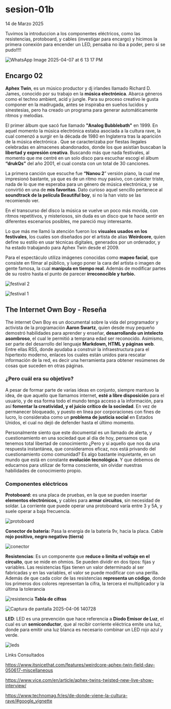 # sesion-01b
14 de Marzo 2025



Tuvimos la introduccion a los componentes eléctricos, como las resistencias, protoboard, y cables (investigar para encargo)
y hicimos la primera conexión para encender un LED, pensaba no iba a poder, pero si se pudo!!!!

![WhatsApp Image 2025-04-07 at 6 13 17 PM](https://github.com/user-attachments/assets/71e667ee-fd74-4455-a8b9-6eb33ad592e3)




## Encargo 02
**Aphex Twin**, es un músico productor y dj irlandes llamado Richard D. James, conocido por su trabajo en la **música electrónica**. Abarca géneros como el techno ambient, acid y jungle. Para su proceso creativo le gusta componer en la madrugada, antes se inspiraba en sueños lucidos y sinestesias, pero ha creado un programa para generar automáticamente ritmos y melodías. 

El primer álbum que sacó fue llamado **"Analog Bubblebath"** en 1999. En aquel momento la música electrónica estaba asociada a la cultura rave, la cual comenzó a surgir en la década de 1980 en Inglaterra tras la aparición de la música electrónica . Que se caracterizaba por fiestas ilegales  celebradas en almacenes abandonados, donde los que asistían buscaban la **libertad y expresión creativa**. Buscando más que nada festivales, al momento que me centré en un solo disco para escuchar escogí el álbum **“drukQs”** del año 2001, el cual consta con un total de 30 canciones. 
 
La primera canción que escuche fue **“Nanou 2**” versión piano, la cual me impresionó bastante, ya que es de un ritmo muy pasivo, con carácter triste, nada de lo que me esperaba para un género de música electrónica, y se convirtió en una de **mis favoritas**. Dato curioso aquel  sencillo pertenece al **soundtrack de la película Beautiful boy**, si no la han visto se las recomiendo ver.  

En el transcurso del disco la música se vuelve un poco más movida, con ritmos repetitivos, y misteriosos, sin duda es un disco que te hace sentir en diferentes escenarios posibles, me pareció muy interesante.  

Lo que más me llamó la atención  fueron los **visuales usados en los festivales**, los cuales son diseñados por el artista de alias **Weirdcore**, quien define su estilo en usar técnicas digitales, generados por un ordenador, y ha estado trabajando para Aphex Twin desde el 2009. 

Para el espectáculo utiliza imágenes conocidas como **mapeo facial**, que consiste en filmar al público, y luego poner la cara del artista  o imagen de gente famosa, la cual **manipula en tiempo real**. Además de modificar partes de su rostro hasta el punto de parecer **irreconocible y turbio.** 

![festival 2](https://github.com/user-attachments/assets/a3ba03e1-9f52-46ef-9d04-0fe6ca39a657)

![festival 1](https://github.com/user-attachments/assets/478857a3-afc0-43de-93ba-5e9bc9a0d8af)

## The Internet Own Boy - Reseña 
The internet Own Boy es un documental sobre la vida del programador y activista de la programación  **Aaron Swartz**, quien desde muy pequeño demostró habilidades para aprender y enseñar, **desarrollando un intelecto asombroso**, el cual le permitió a temprana edad ser reconocido. Asimismo, ser parte del desarrollo del lenguaje **Markdown, HTML y  páginas web**. Entre ellas RSS, donde ayudaba a construir la infraestructura para el hipertexto moderno, enlaces los cuales están unidos para rescatar información de la red, es decir una herramienta para obtener resúmenes de cosas que suceden en otras páginas.

### ¿Pero cuál era su objetivo? ### 

A pesar de formar parte de varias ideas en conjunto, siempre mantuvo la idea, de que aquello que llamamos internet, **esté a libre disposición** para el usuario, y de esa forma todo el mundo tenga acceso a la información, para así **fomentar la creatividad, y el juicio crítico de la sociedad**. En vez de permanecer bloqueado, y puesto en línea por corporaciones con fines de lucro, lo consideraba como un **problema de justicia social** en Estados Unidos, el cual no dejó de defender hasta el último momento.

Personalmente siento que este documental es un llamado de alerta, y cuestionamiento en una sociedad que al día de hoy, pensamos que tenemos total libertad de conocimiento ¿Pero y si aquello que nos da una respuesta instantánea, que consideramos eficaz, nos está privando del cuestionamiento como comunidad? Es algo bastante inquietante, en un mundo que está en constante **evolución tecnológica**. Y que debemos de educarnos para utilizar de forma consciente, sin olvidar nuestras habilidades de conocimiento propio.


### Componentes eléctricos

**Protoboard:** es una placa de pruebas, en la que se pueden insertar **elementos electrónicos,** y cables para **armar circuitos**, sin necesidad de soldar. La corriente que puede operar una protoboard varía entre 3 y 5A, y suele operar a baja frecuencia.

![protoboard](https://github.com/user-attachments/assets/93923ee2-78d9-41dc-97d0-53db0c161f5d)


**Conector de batería:** Pasa la energía de la batería 9v, hacia la placa. Cable **rojo positivo, negro negativo (tierra)**

![conector](https://github.com/user-attachments/assets/af277736-a92f-4fa3-8a91-28b520674c7d)


**Resistencias**: Es un componente que **reduce o limita el voltaje en el circuito**, que se mide en ohmios. Se pueden dividir en dos tipos: fijas y variables. Las resistencias fijas tienen un valor determinado al ser fabricadas y en las variables, el valor se puede modificar con una perilla. Además de que cada color de las resistencias **representa un código**, donde los primeros dos colores representan la cifra, la tercera el multiplicador y la última la tolerancia 

![resistencia](https://github.com/user-attachments/assets/4a4f8fd3-866e-4b64-b9a3-9038883834de)
**Tabla de cifras**


![Captura de pantalla 2025-04-06 140728](https://github.com/user-attachments/assets/b14fda99-4065-4890-9427-234845501587)


**LED**: LED es una prevención  que hace referencia a **Diodo Emisor de Luz**, el cual es un **semiconductor**, que al recibir corriente eléctrica emite una luz, donde para emitir una luz blanca es necesario combinar un LED rojo azul y verde.


![leds](https://github.com/user-attachments/assets/848133e5-5e4b-48d1-98b4-188305f4e98a)





 Links Consultados

https://www.itsnicethat.com/features/weirdcore-aphex-twin-field-day-050617-miscellaneous

https://www.vice.com/en/article/aphex-twins-twisted-new-live-show-interview/

https://www.technomag.fr/es/de-donde-viene-la-cultura-rave/#google_vignette






 




